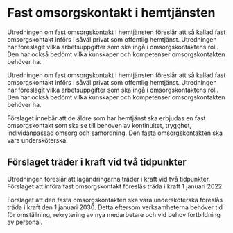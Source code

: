 # Fast omsorgskontakt i hemtjänsten

Utredningen om fast omsorgskontakt i hemtjänsten föreslår att så kallad fast omsorgskontakt införs i såväl privat som offentlig hemtjänst. Utredningen har föreslagit vilka arbetsuppgifter som ska ingå i omsorgskontaktens roll. Den har också bedömt vilka kunskaper och kompetenser omsorgskontakten behöver ha.

Utredningen om fast omsorgskontakt i hemtjänsten föreslår att så kallad fast omsorgskontakt införs i såväl privat som offentlig hemtjänst. Utredningen har föreslagit vilka arbetsuppgifter som ska ingå i omsorgskontaktens roll. Den har också bedömt vilka kunskaper och kompetenser omsorgskontakten behöver ha.

Förslaget innebär att de äldre som har hemtjänst ska erbjudas en fast omsorgskontakt som ska se till behoven av kontinuitet, trygghet, individanpassad omsorg och samordning. Den fasta omsorgskontakten ska vara undersköterska.

## Förslaget träder i kraft vid två tidpunkter

Utredningen föreslår att lagändringarna träder i kraft vid två tidpunkter. Förslaget att införa fast omsorgskontakt föreslås träda i kraft 1 januari 2022.

Förslaget att den fasta omsorgskontakten ska vara undersköterska föreslås träda i kraft den 1 januari 2030. Detta eftersom verksamheterna behöver tid för omställning, rekrytering av nya medarbetare och vid behov fortbildning av personal.
